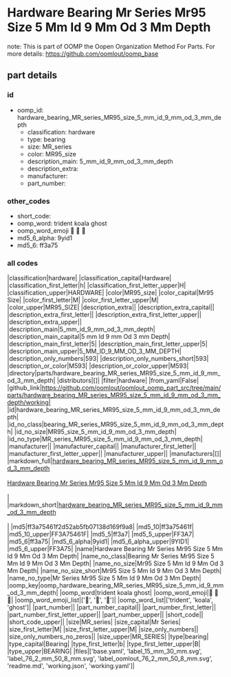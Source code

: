 # Hardware Bearing Mr Series Mr95 Size 5 Mm Id 9 Mm Od 3 Mm Depth  

note: This is part of OOMP the Oopen Organization Method For Parts. For more details: https://github.com/oomlout/oomp_base

##  part details





### id
* oomp_id: hardware_bearing_MR_series_MR95_size_5_mm_id_9_mm_od_3_mm_depth
  * classification: hardware
  * type: bearing
  * size: MR_series
  * color: MR95_size
  * description_main: 5_mm_id_9_mm_od_3_mm_depth
  * description_extra: 
  * manufacturer: 
  * part_number: 

### other_codes
* short_code: 
* oomp_word: trident koala ghost
* oomp_word_emoji :trident: :koala: :ghost:
* md5_6_alpha: 9yid1
* md5_6: ff3a75

### all codes 
|classification|hardware|
|classification_capital|Hardware|
|classification_first_letter|h|
|classification_first_letter_upper|H|
|classification_upper|HARDWARE|
|color|MR95_size|
|color_capital|Mr95 Size|
|color_first_letter|M|
|color_first_letter_upper|M|
|color_upper|MR95_SIZE|
|description_extra||
|description_extra_capital||
|description_extra_first_letter||
|description_extra_first_letter_upper||
|description_extra_upper||
|description_main|5_mm_id_9_mm_od_3_mm_depth|
|description_main_capital|5 mm Id 9 mm Od 3 mm Depth|
|description_main_first_letter|5|
|description_main_first_letter_upper|5|
|description_main_upper|5_MM_ID_9_MM_OD_3_MM_DEPTH|
|description_only_numbers|593|
|description_only_numbers_short|593|
|description_or_color|M593|
|description_or_color_upper|M593|
|directory|parts/hardware_bearing_MR_series_MR95_size_5_mm_id_9_mm_od_3_mm_depth|
|distributors|[]|
|filter|hardware|
|from_yaml|False|
|github_link|https://github.com/oomlout/oomlout_oomp_part_src/tree/main/parts/hardware_bearing_MR_series_MR95_size_5_mm_id_9_mm_od_3_mm_depth/working|
|id|hardware_bearing_MR_series_MR95_size_5_mm_id_9_mm_od_3_mm_depth|
|id_no_class|bearing_MR_series_MR95_size_5_mm_id_9_mm_od_3_mm_depth|
|id_no_size|MR95_size_5_mm_id_9_mm_od_3_mm_depth|
|id_no_type|MR_series_MR95_size_5_mm_id_9_mm_od_3_mm_depth|
|manufacturer||
|manufacturer_capital||
|manufacturer_first_letter||
|manufacturer_first_letter_upper||
|manufacturer_upper||
|manufacturers|[]|
|markdown_full|[hardware_bearing_MR_series_MR95_size_5_mm_id_9_mm_od_3_mm_depth](https://github.com/oomlout/oomlout_oomp_part_src/tree/main/parts/hardware_bearing_MR_series_MR95_size_5_mm_id_9_mm_od_3_mm_depth/working)<br>[](https://github.com/oomlout/oomlout_oomp_part_src/tree/main/parts/hardware_bearing_MR_series_MR95_size_5_mm_id_9_mm_od_3_mm_depth/working)<br>[Hardware Bearing Mr Series Mr95 Size 5 Mm Id 9 Mm Od 3 Mm Depth](https://github.com/oomlout/oomlout_oomp_part_src/tree/main/parts/hardware_bearing_MR_series_MR95_size_5_mm_id_9_mm_od_3_mm_depth/working)<br><br>|
|markdown_short|[hardware_bearing_MR_series_MR95_size_5_mm_id_9_mm_od_3_mm_depth](https://github.com/oomlout/oomlout_oomp_part_src/tree/main/parts/hardware_bearing_MR_series_MR95_size_5_mm_id_9_mm_od_3_mm_depth/working)<br><br>|
|md5|ff3a75461f2d52ab5fb07138d169f9a8|
|md5_10|ff3a75461f|
|md5_10_upper|FF3A75461F|
|md5_5|ff3a7|
|md5_5_upper|FF3A7|
|md5_6|ff3a75|
|md5_6_alpha|9yid1|
|md5_6_alpha_upper|9YID1|
|md5_6_upper|FF3A75|
|name|Hardware Bearing Mr Series Mr95 Size 5 Mm Id 9 Mm Od 3 Mm Depth|
|name_no_class|Bearing Mr Series Mr95 Size 5 Mm Id 9 Mm Od 3 Mm Depth|
|name_no_size|Mr95 Size 5 Mm Id 9 Mm Od 3 Mm Depth|
|name_no_size_short|Mr95 Size 5 Mm Id 9 Mm Od 3 Mm Depth|
|name_no_type|Mr Series Mr95 Size 5 Mm Id 9 Mm Od 3 Mm Depth|
|oomp_key|oomp_hardware_bearing_MR_series_MR95_size_5_mm_id_9_mm_od_3_mm_depth|
|oomp_word|trident koala ghost|
|oomp_word_emoji|:trident: :koala: :ghost:|
|oomp_word_emoji_list|[':trident:', ':koala:', ':ghost:']|
|oomp_word_list|['trident', 'koala', 'ghost']|
|part_number||
|part_number_capital||
|part_number_first_letter||
|part_number_first_letter_upper||
|part_number_upper||
|short_code||
|short_code_upper||
|size|MR_series|
|size_capital|Mr Series|
|size_first_letter|M|
|size_first_letter_upper|M|
|size_only_numbers||
|size_only_numbers_no_zeros||
|size_upper|MR_SERIES|
|type|bearing|
|type_capital|Bearing|
|type_first_letter|b|
|type_first_letter_upper|B|
|type_upper|BEARING|
|files|['base.yaml', 'label_15_mm_30_mm.svg', 'label_76_2_mm_50_8_mm.svg', 'label_oomlout_76_2_mm_50_8_mm.svg', 'readme.md', 'working.json', 'working.yaml']|
